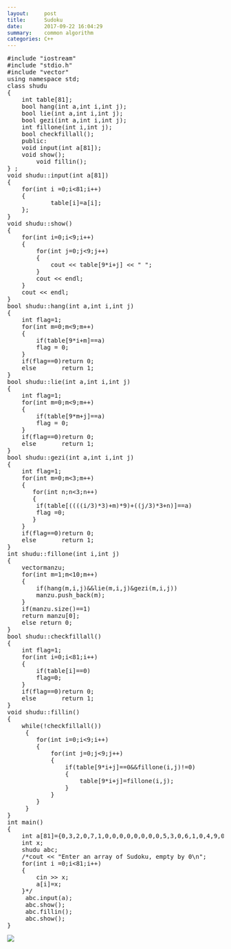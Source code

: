 ```yaml
---
layout:     post
title:      Sudoku
date:       2017-09-22 16:04:29
summary:    common algorithm
categories: C++
---
```




<pre>
#include "iostream"
#include "stdio.h"
#include "vector"
using namespace std;
class shudu 
{
	int table[81];
	bool hang(int a,int i,int j);
	bool lie(int a,int i,int j);
	bool gezi(int a,int i,int j);
	int fillone(int i,int j);	
	bool checkfillall();	
	public:
	void input(int a[81]);
	void show();
        void fillin();
} ;
void shudu::input(int a[81])
{
	for(int i =0;i<81;i++)
	{
			table[i]=a[i];
	};
}
void shudu::show()
{
	for(int i=0;i<9;i++)
	{
		for(int j=0;j<9;j++)
		{
			cout << table[9*i+j] << " ";
		}
		cout << endl;
	}
	cout << endl;		
}
bool shudu::hang(int a,int i,int j)
{
	int flag=1;
	for(int m=0;m<9;m++)
	{
		if(table[9*i+m]==a)
		flag = 0;
	}
	if(flag==0)return 0;
	else       return 1;
}
bool shudu::lie(int a,int i,int j)
{
	int flag=1;
	for(int m=0;m<9;m++)
	{
		if(table[9*m+j]==a)
		flag = 0;
	}
	if(flag==0)return 0;
	else       return 1;
}
bool shudu::gezi(int a,int i,int j)
{
	int flag=1;	
	for(int m=0;m<3;m++)
	{
       for(int n;n<3;n++)
	   {
	   	if(table[((((i/3)*3)+m)*9)+((j/3)*3+n)]==a)
	   	flag =0;
	   }	   
	}
	if(flag==0)return 0;
	else       return 1;
}
int shudu::fillone(int i,int j)
{
	vector<int>manzu;
	for(int m=1;m<10;m++)
	{
		if(hang(m,i,j)&&lie(m,i,j)&gezi(m,i,j))
		manzu.push_back(m);
	}
	if(manzu.size()==1)
	return manzu[0];
	else return 0;
}
bool shudu::checkfillall()
{
	int flag=1;
	for(int i=0;i<81;i++)
	{
		if(table[i]==0)
		flag=0;
	}
	if(flag==0)return 0;
	else       return 1;
}
void shudu::fillin()
{
    while(!checkfillall())
     {
	    for(int i=0;i<9;i++)
	    {
		    for(int j=0;j<9;j++)
		    {
			    if(table[9*i+j]==0&&fillone(i,j)!=0)
			    {
				    table[9*i+j]=fillone(i,j);
			    }			
		    }
	    }
	 }
}
int main()
{
    int a[81]={0,3,2,0,7,1,0,0,0,0,0,0,0,0,5,3,0,6,1,0,4,9,0,0,0,0,0,5,0,3,7,0,0,9,0,8,0,2,8,4,0,6,7,0,0,0,1,7,0,0,9,0,2,5,0,9,6,1,3,8,4,5,0,0,4,0,0,2,0,8,6,9,2,8,5,6,0,4,1,7,3}; 
    int x;
    shudu abc;
	/*cout << "Enter an array of Sudoku, empty by 0\n";
	for(int i =0;i<81;i++)
	{
		cin >> x;
		a[i]=x;		
	}*/
	 abc.input(a);
	 abc.show();
	 abc.fillin();
	 abc.show();
}
</pre>
<img src="{{ site.baseurl }}/img/20170922.PNG" >
